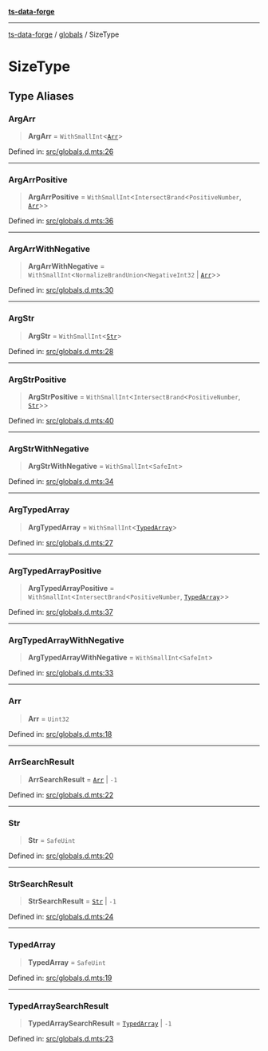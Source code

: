 [**ts-data-forge**](../../README.md)

---

[ts-data-forge](../../README.md) / [globals](../README.md) / SizeType

# SizeType

## Type Aliases

### ArgArr

> **ArgArr** = `WithSmallInt`\<[`Arr`](#arr)\>

Defined in: [src/globals.d.mts:26](https://github.com/noshiro-pf/ts-data-forge/blob/main/src/globals.d.mts#L26)

---

### ArgArrPositive

> **ArgArrPositive** = `WithSmallInt`\<`IntersectBrand`\<`PositiveNumber`, [`Arr`](#arr)\>\>

Defined in: [src/globals.d.mts:36](https://github.com/noshiro-pf/ts-data-forge/blob/main/src/globals.d.mts#L36)

---

### ArgArrWithNegative

> **ArgArrWithNegative** = `WithSmallInt`\<`NormalizeBrandUnion`\<`NegativeInt32` \| [`Arr`](#arr)\>\>

Defined in: [src/globals.d.mts:30](https://github.com/noshiro-pf/ts-data-forge/blob/main/src/globals.d.mts#L30)

---

### ArgStr

> **ArgStr** = `WithSmallInt`\<[`Str`](#str)\>

Defined in: [src/globals.d.mts:28](https://github.com/noshiro-pf/ts-data-forge/blob/main/src/globals.d.mts#L28)

---

### ArgStrPositive

> **ArgStrPositive** = `WithSmallInt`\<`IntersectBrand`\<`PositiveNumber`, [`Str`](#str)\>\>

Defined in: [src/globals.d.mts:40](https://github.com/noshiro-pf/ts-data-forge/blob/main/src/globals.d.mts#L40)

---

### ArgStrWithNegative

> **ArgStrWithNegative** = `WithSmallInt`\<`SafeInt`\>

Defined in: [src/globals.d.mts:34](https://github.com/noshiro-pf/ts-data-forge/blob/main/src/globals.d.mts#L34)

---

### ArgTypedArray

> **ArgTypedArray** = `WithSmallInt`\<[`TypedArray`](#typedarray)\>

Defined in: [src/globals.d.mts:27](https://github.com/noshiro-pf/ts-data-forge/blob/main/src/globals.d.mts#L27)

---

### ArgTypedArrayPositive

> **ArgTypedArrayPositive** = `WithSmallInt`\<`IntersectBrand`\<`PositiveNumber`, [`TypedArray`](#typedarray)\>\>

Defined in: [src/globals.d.mts:37](https://github.com/noshiro-pf/ts-data-forge/blob/main/src/globals.d.mts#L37)

---

### ArgTypedArrayWithNegative

> **ArgTypedArrayWithNegative** = `WithSmallInt`\<`SafeInt`\>

Defined in: [src/globals.d.mts:33](https://github.com/noshiro-pf/ts-data-forge/blob/main/src/globals.d.mts#L33)

---

### Arr

> **Arr** = `Uint32`

Defined in: [src/globals.d.mts:18](https://github.com/noshiro-pf/ts-data-forge/blob/main/src/globals.d.mts#L18)

---

### ArrSearchResult

> **ArrSearchResult** = [`Arr`](#arr) \| `-1`

Defined in: [src/globals.d.mts:22](https://github.com/noshiro-pf/ts-data-forge/blob/main/src/globals.d.mts#L22)

---

### Str

> **Str** = `SafeUint`

Defined in: [src/globals.d.mts:20](https://github.com/noshiro-pf/ts-data-forge/blob/main/src/globals.d.mts#L20)

---

### StrSearchResult

> **StrSearchResult** = [`Str`](#str) \| `-1`

Defined in: [src/globals.d.mts:24](https://github.com/noshiro-pf/ts-data-forge/blob/main/src/globals.d.mts#L24)

---

### TypedArray

> **TypedArray** = `SafeUint`

Defined in: [src/globals.d.mts:19](https://github.com/noshiro-pf/ts-data-forge/blob/main/src/globals.d.mts#L19)

---

### TypedArraySearchResult

> **TypedArraySearchResult** = [`TypedArray`](#typedarray) \| `-1`

Defined in: [src/globals.d.mts:23](https://github.com/noshiro-pf/ts-data-forge/blob/main/src/globals.d.mts#L23)
